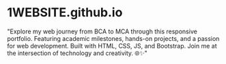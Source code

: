 # 1WEBSITE.github.io
"Explore my web journey from BCA to MCA through this responsive portfolio. Featuring academic milestones, hands-on projects, and a passion for web development. Built with HTML, CSS, JS, and Bootstrap. Join me at the intersection of technology and creativity. 🌐✨"
